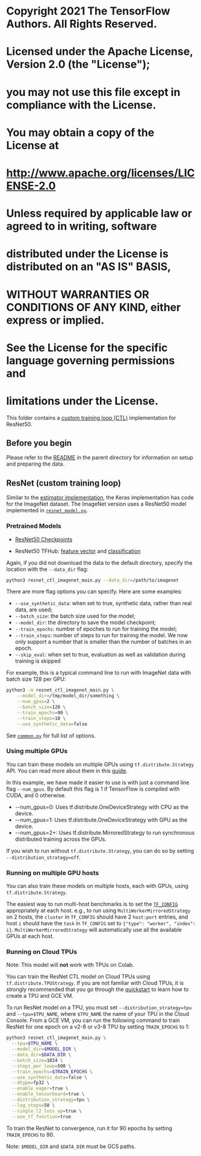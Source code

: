 # Copyright 2021 The TensorFlow Authors. All Rights Reserved.
#
# Licensed under the Apache License, Version 2.0 (the "License");
# you may not use this file except in compliance with the License.
# You may obtain a copy of the License at
#
#     http://www.apache.org/licenses/LICENSE-2.0
#
# Unless required by applicable law or agreed to in writing, software
# distributed under the License is distributed on an "AS IS" BASIS,
# WITHOUT WARRANTIES OR CONDITIONS OF ANY KIND, either express or implied.
# See the License for the specific language governing permissions and
# limitations under the License.

This folder contains a
[custom training loop (CTL)](#resnet-custom-training-loop) implementation for
ResNet50.

## Before you begin
Please refer to the [README](../README.md) in the parent directory for
information on setup and preparing the data.

## ResNet (custom training loop)

Similar to the [estimator implementation](../../../r1/resnet), the Keras
implementation has code for the ImageNet dataset. The ImageNet
version uses a ResNet50 model implemented in
[`resnet_model.py`](./resnet_model.py).


### Pretrained Models

* [ResNet50 Checkpoints](https://storage.googleapis.com/cloud-tpu-checkpoints/resnet/resnet50.tar.gz)

* ResNet50 TFHub: [feature vector](https://tfhub.dev/tensorflow/resnet_50/feature_vector/1)
and [classification](https://tfhub.dev/tensorflow/resnet_50/classification/1)

Again, if you did not download the data to the default directory, specify the
location with the `--data_dir` flag:

```bash
python3 resnet_ctl_imagenet_main.py --data_dir=/path/to/imagenet
```

There are more flag options you can specify. Here are some examples:

- `--use_synthetic_data`: when set to true, synthetic data, rather than real
data, are used;
- `--batch_size`: the batch size used for the model;
- `--model_dir`: the directory to save the model checkpoint;
- `--train_epochs`: number of epoches to run for training the model;
- `--train_steps`: number of steps to run for training the model. We now only
support a number that is smaller than the number of batches in an epoch.
- `--skip_eval`: when set to true, evaluation as well as validation during
training is skipped

For example, this is a typical command line to run with ImageNet data with
batch size 128 per GPU:

```bash
python3 -m resnet_ctl_imagenet_main.py \
    --model_dir=/tmp/model_dir/something \
    --num_gpus=2 \
    --batch_size=128 \
    --train_epochs=90 \
    --train_steps=10 \
    --use_synthetic_data=false
```

See [`common.py`](common.py) for full list of options.

### Using multiple GPUs

You can train these models on multiple GPUs using `tf.distribute.Strategy` API.
You can read more about them in this
[guide](https://www.tensorflow.org/guide/distribute_strategy).

In this example, we have made it easier to use is with just a command line flag
`--num_gpus`. By default this flag is 1 if TensorFlow is compiled with CUDA,
and 0 otherwise.

- --num_gpus=0: Uses tf.distribute.OneDeviceStrategy with CPU as the device.
- --num_gpus=1: Uses tf.distribute.OneDeviceStrategy with GPU as the device.
- --num_gpus=2+: Uses tf.distribute.MirroredStrategy to run synchronous
distributed training across the GPUs.

If you wish to run without `tf.distribute.Strategy`, you can do so by setting
`--distribution_strategy=off`.

### Running on multiple GPU hosts

You can also train these models on multiple hosts, each with GPUs, using
`tf.distribute.Strategy`.

The easiest way to run multi-host benchmarks is to set the
[`TF_CONFIG`](https://www.tensorflow.org/guide/distributed_training#TF_CONFIG)
appropriately at each host.  e.g., to run using `MultiWorkerMirroredStrategy` on
2 hosts, the `cluster` in `TF_CONFIG` should have 2 `host:port` entries, and
host `i` should have the `task` in `TF_CONFIG` set to `{"type": "worker",
"index": i}`.  `MultiWorkerMirroredStrategy` will automatically use all the
available GPUs at each host.

### Running on Cloud TPUs

Note: This model will **not** work with TPUs on Colab.

You can train the ResNet CTL model on Cloud TPUs using
`tf.distribute.TPUStrategy`. If you are not familiar with Cloud TPUs, it is
strongly recommended that you go through the
[quickstart](https://cloud.google.com/tpu/docs/quickstart) to learn how to
create a TPU and GCE VM.

To run ResNet model on a TPU, you must set `--distribution_strategy=tpu` and
`--tpu=$TPU_NAME`, where `$TPU_NAME` the name of your TPU in the Cloud Console.
From a GCE VM, you can run the following command to train ResNet for one epoch
on a v2-8 or v3-8 TPU by setting `TRAIN_EPOCHS` to 1:

```bash
python3 resnet_ctl_imagenet_main.py \
  --tpu=$TPU_NAME \
  --model_dir=$MODEL_DIR \
  --data_dir=$DATA_DIR \
  --batch_size=1024 \
  --steps_per_loop=500 \
  --train_epochs=$TRAIN_EPOCHS \
  --use_synthetic_data=false \
  --dtype=fp32 \
  --enable_eager=true \
  --enable_tensorboard=true \
  --distribution_strategy=tpu \
  --log_steps=50 \
  --single_l2_loss_op=true \
  --use_tf_function=true
```

To train the ResNet to convergence, run it for 90 epochs by setting
`TRAIN_EPOCHS` to 90.

Note: `$MODEL_DIR` and `$DATA_DIR` must be GCS paths.
